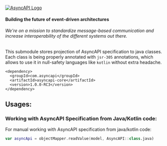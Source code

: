 [![AsyncAPI Logo](../assets/logo.png)](https://www.asyncapi.com)

<h4 align="left">Building the future of event-driven architectures</h4>
<h6 align="left">We're on a mission to standardize message-based communication and increase interoperability of the different systems out there.</h6>

This submodule stores projection of AsyncAPI specification to java classes. Each class is being properly annotated with `jsr-305` annotations,
which allows to use it in null-safety languages like `kotlin` without extra headache.

```
<dependency>
  <groupId>com.asyncapi</groupId>
  <artifactId>asyncapi-core</artifactId>
  <version>1.0.0-RC3</version>
</dependency>
```

## Usages:

### Working with AsyncAPI Specification from Java/Kotlin code:
For manual working with AsyncAPI specification from java/kotlin code:

```kotlin
var asyncApi = objectMapper.readValue(model, AsyncAPI::class.java)
```